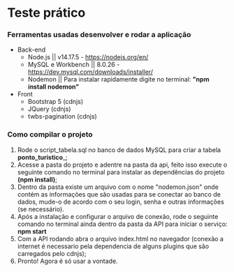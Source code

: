 # Teste prático

### Ferramentas usadas desenvolver e rodar a aplicação
- Back-end
  - Node.js || v14.17.5 - https://nodejs.org/en/
  - MySQL e Workbench || 8.0.26 - https://dev.mysql.com/downloads/installer/
  - Nodemon || Para instalar rapidamente digite no terminal: __"npm install nodemon"__ 
- Front
  - Bootstrap 5 (cdnjs)
  - JQuery (cdnjs)
  - twbs-pagination (cdnjs)

### Como compilar o projeto
1. Rode o script_tabela.sql no banco de dados MySQL para criar a tabela __ponto_turistico___; 
2. Acesse a pasta do projeto e adentre na pasta da api, feito isso execute o seguinte comando no terminal para instalar as dependências do projeto __(npm install)__; 
3. Dentro da pasta existe um arquivo com o nome "nodemon.json" onde contém as informações que são usadas para se conectar ao banco de dados, mude-o de acordo com o seu login, senha e outras informações (se necessário).
4. Após a instalação e configurar o arquivo de conexão, rode o seguinte comando no terminal ainda dentro da pasta da API para iniciar o serviço: __npm start__
5. Com a API rodando abra o arquivo index.html no navegador (conexão a internet é necessario pela dependencia de alguns plugins que são carregados pelo cdnjs);
6. Pronto! Agora é só usar a vontade.



